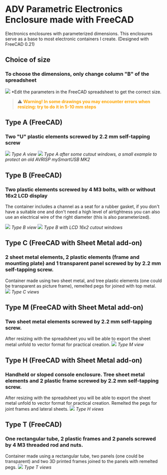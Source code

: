 # ADV Parametric Electronics Enclosure made with FreeCAD
Electronics enclosures with parameterized dimensions.
This enclosures serve as a base to most electronic containers I create.
(Designed with FreeCAD 0.21)

## Choice of size
### To choose the dimensions, only change column "B" of the spreadsheet
![](EditParam_screenshot1.png)
*Edit the parameters in the FreeCAD spreadsheet to get the correct size.

> :warning: **<span style="color:orange;">Warning! In some drawings you may encounter errors when resizing: try to do it in 5-10 mm steps</span>**

## Type A (FreeCAD)

### Two "U" plastic elements screwed by 2.2 mm self-tapping screw
![](TypeA_screenshot1.png)
*Type A view*
![](TypeA_screenshot2.png)
*Type A after some cutout windows, a small example to protect an old AVRISP mySmartUSB MK2*

## Type B (FreeCAD)

### Two plastic elements screwed by 4 M3 bolts, with or without 16x2 LCD display
The container includes a channel as a seat for a rubber gasket, if you don't have a suitable one and don't need a high level of airtightness you can also use an electrical wire of the right diameter (this is also parameterized).

![](TypeB_screenshot1.png)
*Type B view*
![](TypeB_screenshot2.png)
*Type B with LCD 16x2 cutout windows*

## Type C (FreeCAD with Sheet Metal add-on)

### 2 sheet metal elements, 2 plastic elements (frame and mounting plate) and 1 transparent panel screwed by by 2.2 mm self-tapping screw.
Container made using two sheet metal, and tree plastic elements (one could be transparent as picture frame), remelted pegs for joined with top metal.
![](TypeC_screenshot1.png)
*Type C views*

## Type M (FreeCAD with Sheet Metal add-on)

### Two sheet metal elements screwed by 2.2 mm self-tapping screw.
After resizing with the spreadsheet you will be able to export the sheet metal unfold to vector format for practical creation.
![](TypeM_screenshot1.png)
*Type M view*

## Type H (FreeCAD with Sheet Metal add-on)

### Handheld or sloped console enclosure. Tree sheet metal elements and 2 plastic frame screwed by 2.2 mm self-tapping screw.
After resizing with the spreadsheet you will be able to export the sheet metal unfold to vector format for practical creation.
Remelted the pegs for joint frames and lateral sheets.
![](TypeH_screenshot1.png)
*Type H views*

## Type T (FreeCAD)

### One rectangular tube, 2 plastic frames and 2 panels screwed by 4 M3 threaded rod and nuts.
Container made using a rectangular tube, two panels (one could be transparent) and two 3D printed frames joined to the panels with remelted pegs.
![](TypeT_screenshot1.png)
*Type T views*
